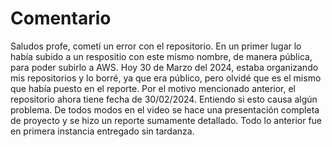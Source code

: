 # Comentario

Saludos profe, cometí un error con el repositorio.
En un primer lugar lo había subido a un respositio con este mismo nombre, de manera pública, para poder subirlo a AWS.
Hoy 30 de Marzo del 2024, estaba organizando mis repositorios y lo borré, ya que era público, pero olvidé que es el mismo que había puesto en el reporte.
Por el motivo mencionado anterior, el repositorio ahora tiene fecha de 30/02/2024. Entiendo si esto causa algún problema. De todos modos en el video se hace una presentación completa de proyecto y se hizo un reporte sumamente detallado.
Todo lo anterior fue en primera instancia entregado sin tardanza.
